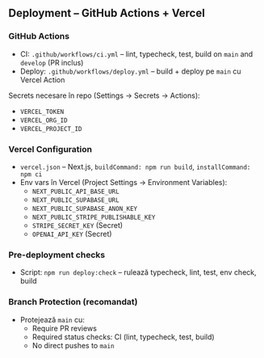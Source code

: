 ## Deployment – GitHub Actions + Vercel

### GitHub Actions
- CI: `.github/workflows/ci.yml` – lint, typecheck, test, build on `main` and `develop` (PR inclus)
- Deploy: `.github/workflows/deploy.yml` – build + deploy pe `main` cu Vercel Action

Secrets necesare în repo (Settings → Secrets → Actions):
- `VERCEL_TOKEN`
- `VERCEL_ORG_ID`
- `VERCEL_PROJECT_ID`

### Vercel Configuration
- `vercel.json` – Next.js, `buildCommand: npm run build`, `installCommand: npm ci`
- Env vars în Vercel (Project Settings → Environment Variables):
  - `NEXT_PUBLIC_API_BASE_URL`
  - `NEXT_PUBLIC_SUPABASE_URL`
  - `NEXT_PUBLIC_SUPABASE_ANON_KEY`
  - `NEXT_PUBLIC_STRIPE_PUBLISHABLE_KEY`
  - `STRIPE_SECRET_KEY` (Secret)
  - `OPENAI_API_KEY` (Secret)

### Pre-deployment checks
- Script: `npm run deploy:check` – rulează typecheck, lint, test, env check, build

### Branch Protection (recomandat)
- Protejează `main` cu:
  - Require PR reviews
  - Required status checks: CI (lint, typecheck, test, build)
  - No direct pushes to `main`


